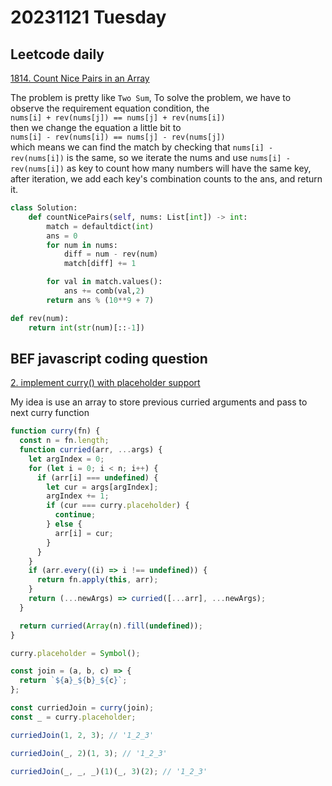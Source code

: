 # 20231121 Tuesday

## Leetcode daily

[1814. Count Nice Pairs in an Array](https://leetcode.com/problems/count-nice-pairs-in-an-array/description/?envType=daily-question&envId=2023-11-21)

The problem is pretty like `Two Sum`, To solve the problem, we have to observe the requirement equation condition, the  
`nums[i] + rev(nums[j]) == nums[j] + rev(nums[i])`  
then we change the equation a little bit to  
`nums[i] - rev(nums[i]) == nums[j] - rev(nums[j])`  
which means we can find the match by checking that `nums[i] - rev(nums[i])` is the same, so we iterate the nums and use `nums[i] - rev(nums[i])` as key to count how many numbers will have the same key, after iteration, we add each key's combination counts to the ans, and return it.

```py
class Solution:
    def countNicePairs(self, nums: List[int]) -> int:
        match = defaultdict(int)
        ans = 0
        for num in nums:
            diff = num - rev(num)
            match[diff] += 1

        for val in match.values():
            ans += comb(val,2)
        return ans % (10**9 + 7)

def rev(num):
    return int(str(num)[::-1])
```

## BEF javascript coding question

[2. implement curry() with placeholder support](https://bigfrontend.dev/problem/implement-curry-with-placeholder)

My idea is use an array to store previous curried arguments and pass to next curry function

```js
function curry(fn) {
  const n = fn.length;
  function curried(arr, ...args) {
    let argIndex = 0;
    for (let i = 0; i < n; i++) {
      if (arr[i] === undefined) {
        let cur = args[argIndex];
        argIndex += 1;
        if (cur === curry.placeholder) {
          continue;
        } else {
          arr[i] = cur;
        }
      }
    }
    if (arr.every((i) => i !== undefined)) {
      return fn.apply(this, arr);
    }
    return (...newArgs) => curried([...arr], ...newArgs);
  }

  return curried(Array(n).fill(undefined));
}

curry.placeholder = Symbol();

const join = (a, b, c) => {
  return `${a}_${b}_${c}`;
};

const curriedJoin = curry(join);
const _ = curry.placeholder;

curriedJoin(1, 2, 3); // '1_2_3'

curriedJoin(_, 2)(1, 3); // '1_2_3'

curriedJoin(_, _, _)(1)(_, 3)(2); // '1_2_3'
```
